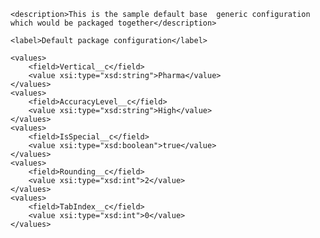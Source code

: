 <?xml version="1.0" encoding="UTF-8"?>
<CustomMetadata xmlns="http://soap.sforce.com/2006/04/metadata" xmlns:xsi="http://www.w3.org/2001/XMLSchema-instance" xmlns:xsd="http://www.w3.org/2001/XMLSchema">
    
    <description>This is the sample default base  generic configuration which would be packaged together</description>
    
    <label>Default package configuration</label>
    
    <values>
        <field>Vertical__c</field>
        <value xsi:type="xsd:string">Pharma</value>
    </values>
    <values>
        <field>AccuracyLevel__c</field>
        <value xsi:type="xsd:string">High</value>
    </values>
    <values>
        <field>IsSpecial__c</field>
        <value xsi:type="xsd:boolean">true</value>
    </values>
    <values>
        <field>Rounding__c</field>
        <value xsi:type="xsd:int">2</value>
    </values>
    <values>
        <field>TabIndex__c</field>
        <value xsi:type="xsd:int">0</value>
    </values>
    
</CustomMetadata>
